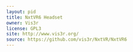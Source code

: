 ```yaml
---
layout: pid
title: NxtVR6 Headset
owner: Vis3r
license: GPL3
site: http://www.vis3r.org/
source: https://github.com/vis3r/NxtVR/NxtVR6
---
```

